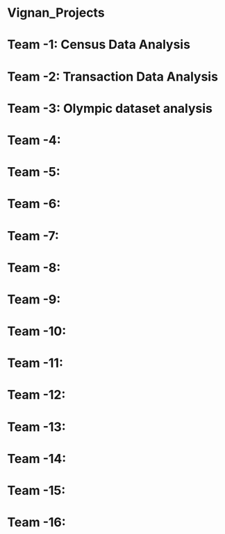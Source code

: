 # Vignan_Projects

# Team -1:  Census Data Analysis
# Team -2:  Transaction Data Analysis
# Team -3:  Olympic dataset analysis
# Team -4:
# Team -5:
# Team -6:
# Team -7:
# Team -8:
# Team -9:
# Team -10:
# Team -11:
# Team -12:
# Team -13:
# Team -14:
# Team -15:
# Team -16:
